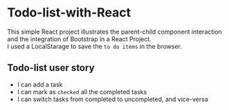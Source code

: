 # Todo-list-with-React
This simple React project illustrates the parent-child component interaction <br/>
and the integration of Bootstrap in a React Project.<br/>
I used a LocalStarage to save the `to do items` in the browser.

## Todo-list user story
- I can add a task
- I can mark as `checked` all the completed tasks
- I can switch tasks from completed to uncompleted, and vice-versa

